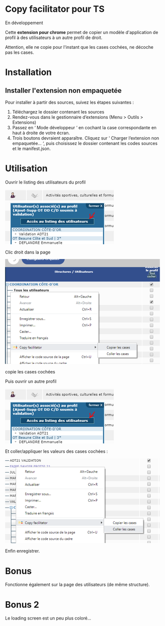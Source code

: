 # Copy facilitator pour TS

En développement

Cette **extension pour chrome** permet de copier un modèle d'application de profil à des utilisateurs à un autre profil de droit.

Attention, elle ne copie pour l'instant que les cases cochées, ne décoche pas les cases.



# Installation



## Installer l'extension non empaquetée

Pour installer à partir des sources, suivez les étapes suivantes :

1.  Téléchargez le dossier contenant les sources
2.  Rendez-vous dans le gestionnaire d’extensions (Menu > Outils > Extensions)
3.  Passez en ‘ Mode développeur ‘ en cochant la case correspondante en haut à droite de votre écran.
4.  Trois boutons devraient apparaître. Cliquez sur ‘ Charger l’extension non empaquetée… ‘, puis choisissez le dossier contenant les codes sources et le manifest.json.

# Utilisation

Ouvrir le listing des utilisateurs du profil

![](https://github.com/Nicoro21/copyfacilitator/blob/master/doc/acces.PNG?raw=true)


Clic droit dans la page

![](https://github.com/Nicoro21/copyfacilitator/blob/master/doc/copy.PNG?raw=true)

copie les cases cochées

Puis ouvrir un autre profil

![](https://github.com/Nicoro21/copyfacilitator/blob/master/doc/acces.PNG?raw=true)

Et coller/appliquer les valeurs des cases cochées :

![](https://github.com/Nicoro21/copyfacilitator/blob/master/doc/coller.PNG?raw=true)

Enfin enregistrer.

# Bonus

Fonctionne également sur la page des utilisateurs (de même structure).

# Bonus 2

Le loading screen est un peu plus coloré...